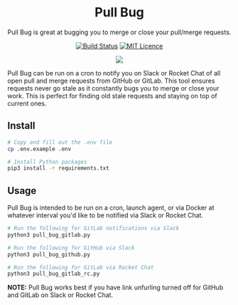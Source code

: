<div align="center">

# Pull Bug

Pull Bug is great at bugging you to merge or close your pull/merge requests.

[![Build Status](https://travis-ci.org/Justintime50/pull-bug.svg?branch=master)](https://travis-ci.org/Justintime50/pull-bug)
[![MIT Licence](https://badges.frapsoft.com/os/mit/mit.svg?v=103)](https://opensource.org/licenses/mit-license.php)

<img src="assets/showcase.png">

</div>

Pull Bug can be run on a cron to notify you on Slack or Rocket Chat of all open pull and merge requests from GitHub or GitLab. This tool ensures requests never go stale as it constantly bugs you to merge or close your work. This is perfect for finding old stale requests and staying on top of current ones.

## Install

```bash
# Copy and fill out the .env file
cp .env.example .env

# Install Python packages
pip3 install -r requirements.txt
```

## Usage

Pull Bug is intended to be run on a cron, launch agent, or via Docker at whatever interval you'd like to be notified via Slack or Rocket Chat.

```bash
# Run the following for GitLab notifications via Slack
python3 pull_bug_gitlab.py

# Run the following for GitHub via Slack
python3 pull_bug_github.py

# Run the following for GitLab via Rocket Chat
python3 pull_bug_gitlab_rc.py
```

**NOTE:** Pull Bug works best if you have link unfurling turned off for GitHub and GitLab on Slack or Rocket Chat.
